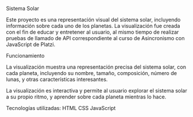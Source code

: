 Sistema Solar

Este proyecto es una representación visual del sistema solar, incluyendo información sobre cada uno de los planetas. La visualización fue creada con el fin de educar y entretener al usuario, al mismo tiempo de realizar pruebas de llamado de API correspondiente al curso de Asincronismo con JavaScript de Platzi.

Funcionamiento

La visualización muestra una representación precisa del sistema solar, con cada planeta, incluyendo su nombre, tamaño, composición, número de lunas, y otras características interesantes.

La visualización es interactiva y permite al usuario explorar el sistema solar a su propio ritmo, y aprender sobre cada planeta mientras lo hace.

Tecnologías utilizadas:
HTML
CSS
JavaScript
